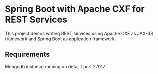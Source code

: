 # Spring Boot with Apache CXF for REST Services

This project demos writing REST services using Apache CXF as JAX-RS framework and Spring Boot as application framework.


## Requirements
 Mongodb instance running on default port 27017